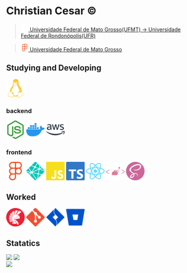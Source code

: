 # Christian Cesar :copyright:
<link rel="stylesheet" href="github-markdown.css" />

 > <a href="https://ufr.edu.br"/> <img width="20px"  src="./assets/university-solid.svg"/> Universidade Federal de Mato Grosso(UFMT) -> Universidade Federal de Rondonópolis(UFR) </a>
 
  > <a href="https://www.figma.com/@christiancesar"> <img width="20px"  src="./assets/figma.svg"/> Universidade Federal de Mato Grosso </a>



## Studying and Developing
<div style="display: inline_block">
  <img width="50px"  src="./assets/linux.svg"/>  

  ### backend

  <img width="50px"  src="./assets/nodejs.svg"/>  
  <img width="50px"  src="./assets/docker.svg"/>  
  <img width="50px"  src="./assets/aws.svg"/>  

  ### frontend
  <img width="50px"  src="./assets/figma.svg"/>  
  <img width="50px"  src="./assets/netlify.svg"/>  
  <img width="50px"  src="./assets/javascript.svg"/>  
  <img width="50px"  src="./assets/typescript.svg"/>  
  <img width="50px"  src="./assets/react.svg"/>    
  <img width="50px"  src="./assets/styledcomponent.svg"/>  
  <img width="50px"  src="./assets/sass.svg"/>  
  
  

</div>


## Worked
  <img width="50px"  src="./assets/delphi.svg"/>  
  <img width="50px"  src="./assets/git.svg"/>  
  <img width="50px"  src="./assets/atlassianjira.svg"/>  
  <img width="50px"  src="./assets/atlassianbitbucket.svg"/>  
  

## Statatics
<div>
  <div> 
    <img height="180rem" src="https://github-readme-stats.vercel.app/api?username=christiancesar&show_icons=true&theme=react&include_all_commits=true&count_private=true"/>
    <img height="180rem" src="https://github-readme-stats.vercel.app/api/top-langs/?username=christiancesar&theme=react&layout=compact"/>
  </div>
  <img height="579rem" src="https://github-readme-stats.vercel.app/api/wakatime?username=@christiancesar&theme=react&layout=compact">

</div>






